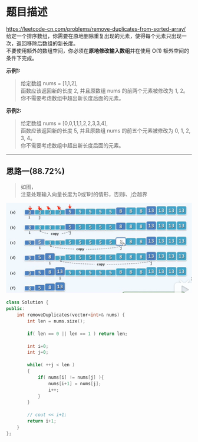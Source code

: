 # 题目描述
https://leetcode-cn.com/problems/remove-duplicates-from-sorted-array/ <br>
给定一个排序数组，你需要在原地删除重复出现的元素，使得每个元素只出现一次，返回移除后数组的新长度。   
不要使用额外的数组空间，你必须在**原地修改输入数组**并在使用 O(1) 额外空间的条件下完成。

**示例1:**
>给定数组 nums = [1,1,2],   
>函数应该返回新的长度 2, 并且原数组 nums 的前两个元素被修改为 1, 2。  
>你不需要考虑数组中超出新长度后面的元素。

**示例2:**
>给定数组 nums = [0,0,1,1,1,2,2,3,3,4],   
>函数应该返回新的长度 5, 并且原数组 nums 的前五个元素被修改为 0, 1, 2, 3, 4。  
>你不需要考虑数组中超出新长度后面的元素。


----

## 思路一(88.72%)
> 如图，  
> 注意处理输入向量长度为0或1时的情形，否则i、j会越界

![](./pic/26_solution_1.png)
```c++
class Solution {
public:
    int removeDuplicates(vector<int>& nums) {        
        int len = nums.size();
        
        if( len == 0 || len == 1 ) return len;
        
        int i=0; 
        int j=0;
        
        while( ++j < len )
        {
            if( nums[i] != nums[j] ){
                nums[i+1] = nums[j];
                i++;
            }
        }
        
        // cout << i+1;
        return i+1;
    }
};
```